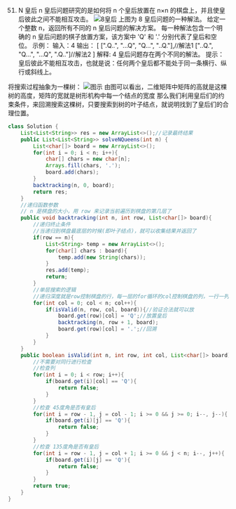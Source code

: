 

51. N 皇后
n 皇后问题研究的是如何将 n 个皇后放置在 n×n 的棋盘上，并且使皇后彼此之间不能相互攻击。
![8皇后](https://img-blog.csdnimg.cn/20201211144833727.png)
上图为 8 皇后问题的一种解法。
给定一个整数 n，返回所有不同的 n 皇后问题的解决方案。
每一种解法包含一个明确的 n 皇后问题的棋子放置方案，该方案中 'Q' 和 '.' 分别代表了皇后和空位。
示例：
输入：4
输出：
[
 [".Q..", "...Q", "Q...", "..Q."],//解法1
 ["..Q.", "Q...", "...Q", ".Q.."]//解法2
]
解释: 4 皇后问题存在两个不同的解法。
提示：皇后彼此不能相互攻击，也就是说：任何两个皇后都不能处于同一条横行、纵行或斜线上。

将搜索过程抽象为一棵树：
![图示](https://img-blog.csdnimg.cn/20201211145118164.jpg?x-oss-process=image/watermark,type_ZmFuZ3poZW5naGVpdGk,shadow_10,text_aHR0cHM6Ly9ibG9nLmNzZG4ubmV0L3dlaXhpbl80NjQ5NzUwMw==,size_16,color_FFFFFF,t_70)
由图可以看出，二维矩阵中矩阵的高就是这棵树的高度，矩阵的宽就是树形机构中每一个结点的宽度
那么我们利用皇后们的约束条件，来回溯搜索这棵树，只要搜索到树的叶子结点，就说明找到了皇后们的合理位置。

```java
class Solution {
    List<List<String>> res = new ArrayList<>();//记录最终结果
    public List<List<String>> solveNQueens(int n) {
        List<char[]> board = new ArrayList<>();
        for(int i = 0; i < n; i++){
            char[] chars = new char[n];
            Arrays.fill(chars, '.');
            board.add(chars);
        }
        backtracking(n, 0, board);
        return res;
    }
    //递归函数参数
    // n 是棋盘的大小，用 row 来记录当前遍历到棋盘的第几层了
    public void backtracking(int n, int row, List<char[]> board){
        //递归终止条件
        //当递归到棋盘最底层的时候(即叶子结点)，就可以收集结果并返回了
        if(row == n){
            List<String> temp = new ArrayList<>();
            for(char[] chars : board){
                temp.add(new String(chars));
            }
            res.add(temp);
            return;
        }
        //单层搜索的逻辑
        //递归深度就是row控制棋盘的行，每一层的for循环的col控制棋盘的列，一行一列就确定了放置皇后的位置
        for(int col = 0; col < n; col++){
            if(isValid(n, row, col, board)){//验证合法就可以放
                board.get(row)[col] = 'Q';//放置皇后
                backtracking(n, row + 1, board);
                board.get(row)[col] = '.';//回溯
            }   
        }
    }
    public boolean isValid(int n, int row, int col, List<char[]> board){
        //不需要对同行进行检查
        //检查列
        for(int i = 0; i < row; i++){
            if(board.get(i)[col] == 'Q'){
                return false;
            }
        }
        //检查 45度角是否有皇后
        for(int i = row - 1, j = col - 1; i >= 0 && j >= 0; i--, j--){
            if(board.get(i)[j] == 'Q'){
                return false;
            }
        }
        //检查 135度角是否有皇后
        for(int i = row - 1, j = col + 1; i >= 0 && j < n; i--, j++){
            if(board.get(i)[j] == 'Q'){
                return false;
            }
        }
        return true;
    }
}
```

 